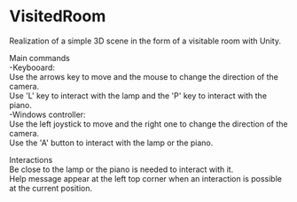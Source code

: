 # VisitedRoom
Realization of a simple 3D scene in the form of a visitable room with Unity. 

Main commands  
-Keybooard:  
Use the arrows key to move and the mouse to change the direction of the camera.  
Use 'L' key to interact with the lamp and the 'P' key to interact with the piano.  
-Windows controller:  
Use the left joystick to move and the right one to change the direction of the camera.  
Use the 'A' button to interact with the lamp or the piano.  
  
Interactions  
Be close to the lamp or the piano is needed to interact with it.  
Help message appear at the left top corner when an interaction is possible at the current position.
